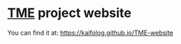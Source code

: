 # [TME](https://github.com/Kaifolog/TME) project website  

You can find it at: https://kaifolog.github.io/TME-website